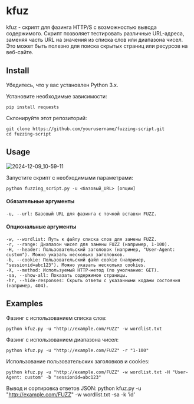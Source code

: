 kfuz
======

kfuz - скрипт для фазинга HTTP/S с возможностью вывода содержимого. Скрипт позволяет тестировать различные URL-адреса, заменяя часть URL на значения из списка слов или диапазона чисел. Это может быть полезно для поиска скрытых страниц или ресурсов на веб-сайте.


Install
-----

Убедитесь, что у вас установлен Python 3.x.

Установите необходимые зависимости:

    pip install requests

Склонируйте этот репозиторий:

    git clone https://github.com/yourusername/fuzzing-script.git
    cd fuzzing-script


Usage
-----
![2024-12-09_10-59-11](https://github.com/user-attachments/assets/7292184c-5fb2-4ac1-9b2c-3582cd8e65e4)


Запустите скрипт с необходимыми параметрами:


    python fuzzing_script.py -u <базовый_URL> [опции]

#### Обязательные аргументы

    -u, --url: Базовый URL для фазинга с точкой вставки FUZZ.

#### Опциональные аргументы

    -w, --wordlist: Путь к файлу списка слов для замены FUZZ.
    -r, --range: Диапазон чисел для замены FUZZ (например, 1-100).
    -H, --header: Пользовательский заголовок (например, "User-Agent: custom"). Можно указать несколько заголовков.
    -b, --cookie: Пользовательский файл cookie (например, "sessionid=abc123"). Можно указать несколько cookies.
    -X, --method: Используемый HTTP-метод (по умолчанию: GET).
    -sa, --show-all: Показать содержимое страницы.
    -hr, --hide-responses: Скрыть ответы с указанными кодами состояния (например, 404).

Examples
-----

Фазинг с использованием списка слов:

    python kfuz.py -u "http://example.com/FUZZ" -w wordlist.txt
    
Фазинг с использованием диапазона чисел:

    python kfuz.py -u "http://example.com/FUZZ" -r "1-100"

Использование пользовательских заголовков и cookies:

    python kfuz.py -u "http://example.com/FUZZ" -w wordlist.txt -H "User-Agent: custom" -b "sessionid=abc123"

Вывод и сортировка ответов JSON:
    python kfuz.py -u "http://example.com/FUZZ" -w wordlist.txt -sa -k 'id'